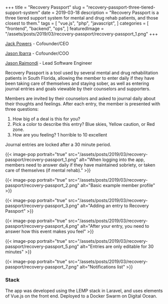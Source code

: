 +++
title = "Recovery Passport"
slug = "recovery-passport-three-tiered-support-system"
date = 2019-03-18
description = "Recovery Passport  is a three tiered support system for mental and drug rehab patients, and those closest to them."
tags = [ 
    "vue.js",
    "php",
    "javascript",
]
categories = [
    "frontend",
    "backend",
    "ops",
]
featuredImage = "/assets/posts/2019/03/recovery-passport/recovery-passport_1.png"
+++

[Jack Powers](https://www.linkedin.com/in/jackpowersjr/) - Cofounder/CEO

[Jason Ibarra](https://www.linkedin.com/in/jasonibarraseo/) - Cofounder/COO

[Jason Raimondi](https://www.linkedin.com/in/jasonraimondi/) - Lead Software Engineer

Recovery Passport is a tool used by several mental and drug rehabilitation patients in South Florida, allowing the member to enter daily if they have been taking care of themselves and staying sober, as well as entering journal entries and goals viewable by their counselors and supporters.

Members are invited by their counselors and asked to journal daily about their thoughts and feelings. After each entry, the member is presented with  three questions:

1. How big of a deal is this for you?
2. Pick a color to describe this entry? Blue skies, Yellow caution, or Red zone.
3. How are you feeling? 1 horrible to 10 excellent

Journal entries are locked after a 30 minute period.

{{< image-pop portrait="true" src="/assets/posts/2019/03/recovery-passport/recovery-passport_1.png" alt="When logging into the app, members need to answer daily if they have maintained sobriety, or taken care of themselves (if mental rehab)." >}}

{{< image-pop portrait="true" src="/assets/posts/2019/03/recovery-passport/recovery-passport_2.png" alt="Basic example member profile" >}}

{{< image-pop portrait="true" src="/assets/posts/2019/03/recovery-passport/recovery-passport_3.png" alt="Adding an entry to Recovery Passport" >}}

{{< image-pop portrait="true" src="/assets/posts/2019/03/recovery-passport/recovery-passport_4.png" alt="After your entry, you need to answer how this event makes you feel" >}}

{{< image-pop portrait="true" src="/assets/posts/2019/03/recovery-passport/recovery-passport_5.png" alt="Entries are only editable for 30 minutes" >}}

{{< image-pop portrait="true" src="/assets/posts/2019/03/recovery-passport/recovery-passport_7.png" alt="Notifications list" >}}

### Stack

The app was developed using the LEMP stack in Laravel, and uses elements of Vue.js on the front end. Deployed to a Docker Swarm on Digital Ocean.
